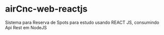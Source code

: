 # airCnc-web-reactjs
Sistema para Reserva de Spots para estudo usando REACT JS, consumindo Api Rest em NodeJS
